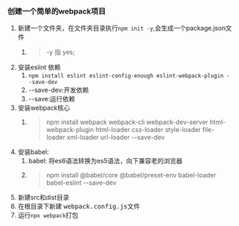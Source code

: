 ### 创建一个简单的webpack项目
1. 新建一个文件夹，在文件夹目录执行`npm init -y`,会生成一个package.json文件
   1. > -y 指 yes;
2. 安装eslint 依赖
   1. `npm install eslint eslint-config-enough eslint-webpack-plugin --save-dev`
   2. --save-dev:开发依赖
   3. --save:运行依赖
3. 安装webpack核心
   1. >npm install webpack webpack-cli webpack-dev-server html-webpack-plugin html-loader css-loader style-loader file-loader xml-loader url-loader --save-dev
4. 安装babel:
   1. babel: 将es6语法转换为es5语法，向下兼容老的浏览器
   2. >npm install @babel/core @babel/preset-env babel-loader babel-eslint --save-dev
5. 新建src和dist目录
6. 在根目录下新建 <kbd>webpack.config.js</kbd>文件
7. 运行`npx webpack`打包
